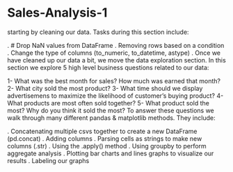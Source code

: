# Sales-Analysis-1
starting by cleaning our data. Tasks during this section include:

. # Drop NaN values from DataFrame
. Removing rows based on a condition
. Change the type of columns (to_numeric, to_datetime, astype)
. Once we have cleaned up our data a bit, we move the data exploration section. In this section we explore 5 high level business questions related to our data:

1- What was the best month for sales? How much was earned that month?
2- What city sold the most product?
3- What time should we display advertisemens to maximize the likelihood of customer’s buying product?
4- What products are most often sold together?
5- What product sold the most? Why do you think it sold the most?
To answer these questions we walk through many different pandas & matplotlib methods. They include:

. Concatenating multiple csvs together to create a new DataFrame (pd.concat)
. Adding columns
. Parsing cells as strings to make new columns (.str)
. Using the .apply() method
. Using groupby to perform aggregate analysis
. Plotting bar charts and lines graphs to visualize our results
. Labeling our graphs
